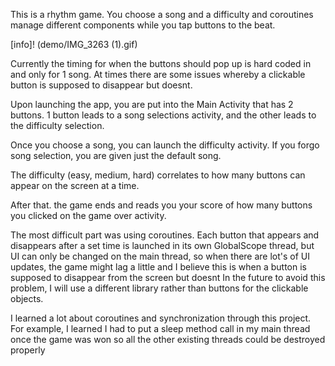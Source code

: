This is a rhythm game. You choose a song and a difficulty and coroutines manage different components while you tap buttons to the beat.

[info]!
(demo/IMG_3263 (1).gif)

Currently the timing for when the buttons should pop up is hard coded in and only for 1 song. At times there are some issues whereby a clickable button is supposed to disappear but doesnt.

Upon launching the app, you are put into the Main Activity that has 2 buttons. 1 button leads to a song selections activity, and the other leads to the difficulty selection.

Once you choose a song, you can launch the difficulty activity. If you forgo song selection, you are given just the default song.

The difficulty (easy, medium, hard) correlates to how many buttons can appear on the screen at a time. 

After that. the game ends and reads you your score of how many buttons you clicked on the game over activity.


The most difficult part was using coroutines. Each button that appears and disappears after a set time is launched in its own GlobalScope thread, 
but UI can only be changed on the main thread, so when there are lot's of UI updates, the game might lag a little and I believe this is when a button is supposed to disappear from the screen but doesnt
In the future to avoid this problem, I will use a different library rather than buttons for the clickable objects.

I learned a lot about coroutines and synchronization through this project. For example, I learned I had to put a sleep method call in my main thread once the game was won so all the other 
existing threads could be destroyed properly

